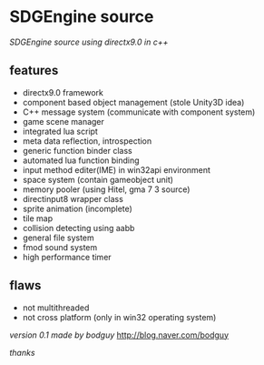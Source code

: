 SDGEngine source
==========

*SDGEngine source using directx9.0 in c++*

features
------------

- directx9.0 framework
- component based object management (stole Unity3D idea)
- C++ message system (communicate with component system)
- game scene manager
- integrated lua script
- meta data reflection, introspection
- generic function binder class
- automated lua function binding
- input method editer(IME) in win32api environment
- space system (contain gameobject unit)
- memory pooler (using Hitel, gma 7 3 source)
- directinput8 wrapper class
- sprite animation (incomplete)
- tile map
- collision detecting using aabb
- general file system
- fmod sound system
- high performance timer

flaws
------------

- not multithreaded
- not cross platform (only in win32 operating system)

*version 0.1 made by bodguy*
http://blog.naver.com/bodguy

*thanks*
